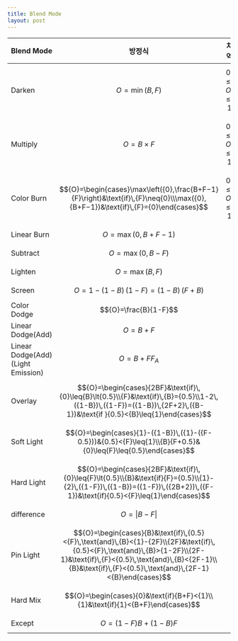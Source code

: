 ```yaml
---
title: Blend Mode
layout: post
---
```


|Blend Mode|방정식|치역|
|---|---|---|
|Darken|$${O}=\min({B},{F})$$|$${0}\leq{O}\leq{1}$$|
|Multiply|$${O}={B}\times{F}$$|$${0}\leq{O}\leq{1}$$|
|Color Burn|$${O}=\begin{cases}\max\left({0},\frac{B+F−1}{F}\right)&\text{if}\,{F}\neq{0}\\\max({0},{B+F−1})&\text{if}\,{F}={0}\end{cases}$$|$${0}\leq{O}\leq{1}$$|
|Linear Burn|$${O}=\max({0},{B+F−1})$$|
|Subtract|$${O}=\max(0,{B-F})$$|
|Lighten|$${O}=\max({B},{F})$$|
|Screen|$${O}=1-({1-B})\,({1-F})=({1-B})\,({F+B})$$|
|Color Dodge|$${O}=\frac{B}{1-F}$$|
|Linear Dodge(Add)|$${O}={B}+{F}$$|
|Linear Dodge(Add)(Light Emission)|$${O}={B}+{F}{F_A}$$|
|Overlay|$${O}=\begin{cases}{2BF}&\text{if}\,{0}\leq{B}\lt{0.5}\\{F}&\text{if}\,{B}={0.5}\\1-2\,({1-B})\,({1-F})=({1-B})\,{2F+2}\,({B-1})&\text{if }{0.5}<{B}\leq{1}\end{cases}$$|
|Soft Light|$${O}=\begin{cases}{1}-({1-B})\,({1}-({F-0.5}))&{0.5}<{F}\leq{1}\\{B}{F+0.5}&{0}\leq{F}\leq{0.5}\end{cases}$$|
|Hard Light|$${O}=\begin{cases}{2BF}&\text{if}\,{0}\leq{F}\lt{0.5}\\{B}&\text{if}{F}={0.5}\\{1}-{2}\,({1-F})\,({1-B})=({1-F})\,({2B+2})\,({F-1})&\text{if}{0.5}<{F}\leq{1}\end{cases}$$|
|difference|$${O}=\vert{B-F}\vert$$|
|Pin Light|$${O}=\begin{cases}{B}&\text{if}\,{0.5}<{F}\,\text{and}\,{B}<{1}-{2F}\\{2F}&\text{if}\,{0.5}<{F}\,\text{and}\,{B}>{1-2F}\\{2F-1}&\text{if}\,{F}<{0.5}\,\text{and}\,{B}<{2F-1}\\{B}&\text{if}\,{F}<{0.5}\,\text{and}\,{2F-1}<{B}\end{cases}$$|
|Hard Mix|$${O}=\begin{cases}{0}&\text{if}{B+F}<{1}\\{1}&\text{if}{1}<{B+F}\end{cases}$$|
|Except|$${O}=({1-F}){B}+({1-B}){F}$$|
